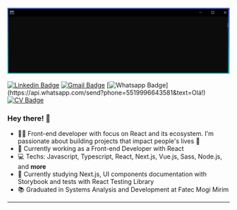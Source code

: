 ![](https://raw.githubusercontent.com/TiagoDiass/tiagodiass.github.io/master/assets/img/profile-readme.gif)

[![Linkedin Badge](https://img.shields.io/badge/-LinkedIn-blue?style=flat-square&logo=Linkedin&logoColor=white&link=https://www.linkedin.com/in/tiagodiass/)](https://www.linkedin.com/in/tiagodiass/)
[![Gmail Badge](https://img.shields.io/badge/-tiago.costadiasss@gmail.com-c14438?style=flat-square&logo=Gmail&logoColor=white&link=mailto:tiago.costadiasss@gmail.com)](mailto:tiago.costadiasss@gmail.com)
[![Whatsapp Badge](https://img.shields.io/badge/-Whatsapp-4CA143?style=flat-square&labelColor=4CA143&logo=whatsapp&logoColor=white&link=https://api.whatsapp.com/send?phone=5519996643581&text=Olá!)](https://api.whatsapp.com/send?phone=5519996643581&text=Olá!)
[![CV Badge](https://img.shields.io/badge/-Curriculum-2E4053?style=flat-square&labelColor=2E4053&&logo=read-the-docs&logoColor=white&link=https://https://docs.google.com/document/d/1uGZ5D8FRUDrYahXtus0G6G1Ti_9Ozvu2yINYgPCsWpo/edit?usp=sharing)](https://docs.google.com/document/d/1uGZ5D8FRUDrYahXtus0G6G1Ti_9Ozvu2yINYgPCsWpo/edit?usp=sharing)

### Hey there! 👋

- :man_technologist: Front-end developer with focus on React and its ecosystem. I'm passionate about building projects that impact people's lives :dizzy:
- :briefcase: Currently working as a Front-end Developer with React
- 💻 Techs: Javascript, Typescript, React, Next.js, Vue.js, Sass, Node.js, and **more**
- 🔎 Currently studying Next.js, UI components documentation with Storybook and tests with React Testing Library
- :books: Graduated in Systems Analysis and Development at Fatec Mogi Mirim


---
